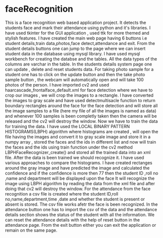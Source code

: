 # faceRecognition
This is a face recognition web based application project. It detects the students face and mark their attendance using python and it's libraries.
I have used tkinter for the GUI application , used ttk for more themed and stylish features.
I have created the main web page having 6 buttons i.e student details,train data,photos,face detect,attendance and exit.
From the student details buttons one can jump to the page where we can insert student data in the database using mysql library. I have used mysql workbench for creating the databse and the tables.
All the data types of the columns are varchar in the table.
In the students details system page one can update , delete and reset students data.
For taking photo sample for a student one has to click on the update button and then the take photo sample button , the webcam will automatically open and will take 100 photos of the person.
I have imported cv2 and used haarcascade_frontalface_default.xml for face detection where we have to crop our images , we will crop the images to a rectangle.
I have converted the images to gray scale and have used detectmultisacle function to return boundary rectangles around the face for the face detection and will store all the image samples to a file (here my file of all the images is named as data) and whenever 100 samples is been completly taken then the camera will be released and the cv2 will destroy the window.
Now we have to train the data for training the data. I have used the LOCAL BINARY PATTERN HISTOGRAMS(LBPH) algorithm where histograms are created , will open the file having the images and convert it to gray scale image and store it in a numpy array , stored the faces and the ids in different list and now will train the faces and the ids using train function under the cv2 method LBPHFaceRecognizer_create() and stored all the trained data into an xml file.
After the data is been trained we should recognize it. I have used various approaches to compare the histograms. I have created rectanges around the gray image and have predicted the image and calculated the confidence and if the confidence is more then 77 then the student ID ,roll no ,name and department will be displayed upon the face It will recognize the image using LBPH algorithm by reading the data from the xml file and after doing that cv2 will destroy the window.
For the attendance from the face recognition a csv file is created where the student ID,roll no,name,department,time ,date and whether the student is present or absent is stored. The csv file works afetr the face is been recognized.
In the attendance button one has to import the csv of the data and the attendance details section shows the status of the student with all the information. We can reset the attendance details with the help of reset button in the attendance page.
From the exit button either you can exit the application or remain on the same page.
